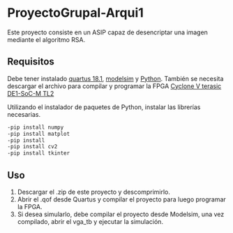 # ProyectoGrupal-Arqui1
Este proyecto consiste en un ASIP capaz de desencriptar una imagen mediante el algoritmo RSA.

## Requisitos

Debe tener instalado [quartus 18.1](https://www.intel.com/content/www/us/en/programmable/downloads/download-center.html), [modelsim](https://www.intel.com/content/www/us/en/software/programmable/quartus-prime/model-sim.html) y [Python](https://www.python.org/downloads/). También se necesita descargar el archivo para compilar y programar la FPGA [Cyclone V terasic DE1-SoC-M TL2](https://www.intel.com/content/www/us/en/programmable/downloads/download-center.html) 

Utilizando el instalador de paquetes de Python, instalar las librerías necesarias.

```bash
-pip install numpy
-pip install matplot
-pip install 
-pip install cv2 
-pip install tkinter
```

## Uso
1. Descargar el .zip de este proyecto y descomprimirlo.
2. Abrir el .qof desde Quartus y compilar el proyecto para luego programar la FPGA.
3. Si desea simularlo, debe compilar el proyecto desde Modelsim, una vez compilado, abrir el vga_tb y ejecutar la simulación.

